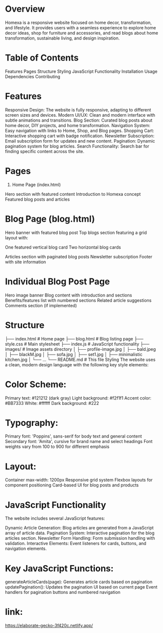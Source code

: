 # Overview

Homexa is a responsive website focused on home decor, transformation, and lifestyle. It provides users with a seamless experience to explore home decor ideas, shop for furniture and accessories, and read blogs about home transformation, sustainable living, and design inspiration.

# Table of Contents

Features
Pages
Structure
Styling
JavaScript Functionality
Installation
Usage
Dependencies
Contributing

# Features

Responsive Design: The website is fully responsive, adapting to different screen sizes and devices.
Modern UI/UX: Clean and modern interface with subtle animations and transitions.
Blog Section: Curated blog posts about home decor, DIY projects, and home transformation.
Navigation System: Easy navigation with links to Home, Shop, and Blog pages.
Shopping Cart: Interactive shopping cart with badge notification.
Newsletter Subscription: Email subscription form for updates and new content.
Pagination: Dynamic pagination system for blog articles.
Search Functionality: Search bar for finding specific content across the site.

# Pages

1. Home Page (index.html)

Hero section with featured content
Introduction to Homexa concept
Featured blog posts and articles

# Blog Page (blog.html)

Hero banner with featured blog post
Top blogs section featuring a grid layout with:

One featured vertical blog card
Two horizontal blog cards

Articles section with paginated blog posts
Newsletter subscription
Footer with site information

# Individual Blog Post Page

Hero image banner
Blog content with introduction and sections
Benefits/features list with numbered sections
Related article suggestions
Comments section (if implemented)

# Structure

├── index.html # Home page
├── blog.html # Blog listing page
├── style.css # Main stylesheet
├── index.js # JavaScript functionality
├── images/ # Image assets directory
│ ├── profile-image.jpg
│ ├── bald.jpeg
│ ├── blackM.jpg
│ ├── sofa.jpg
│ ├── set1.jpg
│ ├── minimalistic kitchen.jpg
│ └── ...
└── README.md # This file
Styling
The website uses a clean, modern design language with the following key style elements:

# Color Scheme:

Primary text: #121212 (dark gray)
Light background: #f2f1f1
Accent color: #BB7333
White: #ffffff
Dark background: #222

# Typography:

Primary font: 'Poppins', sans-serif for body text and general content
Secondary font: 'Amita', cursive for brand name and select headings
Font weights vary from 100 to 900 for different emphasis

# Layout:

Container max-width: 1200px
Responsive grid system
Flexbox layouts for component positioning
Card-based UI for blog posts and products

# JavaScript Functionality

The website includes several JavaScript features:

Dynamic Article Generation: Blog articles are generated from a JavaScript array of article data.
Pagination System: Interactive pagination for the blog articles section.
Newsletter Form Handling: Form submission handling with validation.
Interactive Elements: Event listeners for cards, buttons, and navigation elements.

# Key JavaScript Functions:

generateArticleCards(page): Generates article cards based on pagination
updatePagination(): Updates the pagination UI based on current page
Event handlers for pagination buttons and numbered navigation

# link:

https://elaborate-gecko-3f420c.netlify.app/
